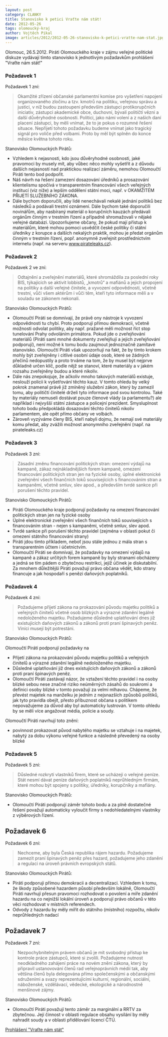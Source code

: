 ```yaml
---
layout: post
category: CLANKY
title: Stanovisko k petici Vraťte nám stát!
date: 2012-05-26
tags: olomoucký-kraj
author: Vojtěch Pikal
image: articles/2012/2012-05-26-stanovisko-k-petici-vratte-nam-stat.jpg   #751x422 pixelu
---
```

Olomouc, 26.5.2012. Piráti Olomouckého kraje v zájmu veřejné politické diskuze vydávají tímto stanovisko k jednotlivým požadavkům prohlášení "Vraťte nám stát!"

### Požadavek 1

Požadavek 1 zní:
> Okamžité zřízení občanské parlamentní komise pro vyšetření napojení organizovaného zločinu a tzv. kmotrů na politiku, veřejnou správu a justici, v  níž budou zastoupeni především zástupci protikorupčních iniciativ,  zástupci akademické obce, duchovní, bývalí političtí vězni a další důvěryhodné osobnosti.  Politici, jako námi volení a z našich daní placení zástupci, by měli  vnímat, že to je pokus o rozumné řešení situace. Nepřijetí tohoto  požadavku budeme vnímat jako tragický signál pro voliče před volbami. Proto by měl být splněn do konce měsíce května tohoto roku.

Stanovisko Olomouckých Pirátů:
* Vzhledem k nejasnosti, kdo jsou důvěryhodné osobnosti, jaké pravomoci by musely mít, aby vůbec něco mohly vyšetřit a z důvodu dalších nejasností nad praktickou realizací záměru, nemohou Olomoučtí Piráti tento bod podpořit.
* Náš návrh na řešení zamezení dosazování úředníků a prosazování klientelismu spočívá v transparentním financování všech veřejných institucí (viz níže) a lepším oddělení státní moci, např. v OKAMŽITÉM PŘIJETÍ SLUŽEBNÍHO ZÁKONA.
* Dále bychom doporučili, aby lidé nenechávali nekalé jednání politiků bez následků a podávali trestní oznámení. Dále bychom také doporučili novinářům, aby nasbíraný materiál o korupčních kauzách předávali orgánům činným v trestním řízení a případně shromažovali v nějaké veřejné databázi. Upozorňujeme občany, že pokud mají přístup k materiálům, které mohou pomoci usvědčit české politiky či státní úředníky z korupce a dalších nekalých praktik, mohou je předat orgánům činným v trestním řízení, popř. anonymně zveřejnit prostřednictvím internetu (např. na serveru www.pirateleaks.cz).

### Požadavek 2

Požadavek 2 ve zní:
>Odtajnění a zveřejnění materiálů, které shromáždila za poslední roky BIS, týkajících se aktivit lobbistů, „kmotrů“ a mafiánů a jejich propojení na politiky a další veřejné činitele, a vyvození odpovědnosti, včetně trestní, vůči všem aktérům i vůči těm, kteří tyto informace měli a v souladu se zákonem nekonali.

Stanovisko Olomouckých Pirátů:
* Olomoučtí Piráti se domnívají, že právě ony nástroje k vyvození odpovědnosti tu chybí. Proto podporují přímou demokracii, včetně možnosti odvolat politiky, aby např. pražané měli možnost říct stop tunelování Prahy odvoláním primátora. Pokud jde o zveřejňování materiálů (Piráti sami mnohé dokumenty zveřejňují a jejich zveřejňování podporují), není možné k tomu bodu zaujmout jednoznačně zamítavé stanovisko. Olomoučtí Piráti však upozorňují na fakt, že by tímto krokem mohly být zveřejněny i citlivé osobní údaje osob, které se žádných přečinů nedopustily a proto trváme na tom, že by musel být nejprve důkladně určen klíč, podle nějž se stanoví, které materiály a v jakém rozsahu zveřejněny budou a které nikoliv.
* Dále nás znepokojuje, že ačkoliv mnoho takových materiálů existuje, neslouží policii k vyšetřování těchto kauz. V tomto ohledu by velký pokrok znamenal právě již zmíněný služební zákon, který by zamezil tomu, aby političtí činitelé drželi tyto informace pod svou kontrolou. Také by materiály nemuseli dostávat pouze členové vlády (a parlamentu?) ale například i nejvyšší státní zástupce a policejní prezident. Smysluplnost tohoto bodu předpokládá dosazování těchto činitelů nikoliv parlamentem, ale opět přímo občany ve volbách.
* Zároveň vyzýváme členy BIS, kteří nabyli dojmu, že nemají své materiály komu předat, aby zvážili možnost anonymního zveřejnění (např. na pirateleaks.cz)

### Požadavek 3

Požadavek 3 zní:
>Zásadní změnu financování politických stran: omezení výdajů na  kampaně, zákaz nejnákladnějších forem kampaně, omezení financování  politických stran jen na fyzické osoby, úplné elektronické zveřejnění  všech finančních toků souvisejících s financováním stran a kampaněmi,  včetně smluv, slev apod., a především tvrdé sankce při porušení těchto  pravidel.

Stanovisko Olomouckých Pirátů:
* Piráti Olomouckého kraje podporují požadavky na omezení financování politických stran jen na fyzické osoby
* Úplné elektronické zveřejnění  všech finančních toků souvisejících s financováním stran - nejen s kampaněmi, včetně smluv, slev apod.
* Tvrdé sankce při porušení těchto pravidel (zejména v oblasti pokut či omezení státního financování strany)
* Piráti jdou tímto příkladem, neboť jsou stále jednou z mála stran s transparentním účtem i účetnictvím.
* Olomoučtí Piráti se domnívají, že požadavky na omezení výdajů na kampaně a zákaz určitých forem kampaně by byly stranami obcházeny a jedná se tím pádem o zbytečnou restrikci, jejíž účinek je diskutabilní. Za mnohem důležitější Piráti považují právo občana vědět, kdo strany financuje a jak hospodaří s penězi daňových poplatníků.

### Požadavek 4

Požadavek 4 zní:
>Požadujeme přijetí zákona na prokazování původu majetku politiků a veřejných činitelů včetně osob blízkých a výrazné zdanění legálně nedoloženého majetku. Požadujeme důsledné uplatňování dnes již existujících daňových zákonů a zákonů proti praní špinavých peněz. Viníci musejí být potrestáni.

Stanovisko Olomouckých Pirátů: 

Olomoučtí Piráti podporují požadavky na
* Přijetí zákona na prokazování původu majetku politiků a veřejných činitelů a výrazné zdanění legálně nedoloženého majetku.
* Důsledné uplatňování již dnes existujících daňových zákonů a zákonů proti praní špinavých peněz.
* Olomoučtí Piráti zastávají názor, že vztažení těchto pravidel i na osoby blízké sebou nese značné riziko neúměrných zásahů do soukromí a definici osoby blízké v tomto považují za velmi mlhavou. Chápeme, že převést majetek na manželku je jedním z nejsnazších způsobů politiků, jak tyto pravidla obejít, přesto příbuznost občana s politikem nepovažujeme za důvod aby byl automaticky lustrován. V tomto ohledu by se měli více angažovat média, policie a soudy.

Olomoučtí Piráti navrhují toto znění:
* povinnost prokazovat původ nabytého majetku se vztahuje i na majetek, nabytý za dobu výkonu veřejné funkce a následně převedený na osoby blízké

### Požadavek 5

Požadavek 5 zní:
>Důsledné rozkrytí vlastníků firem, které se ucházejí o veřejné peníze. Stát nesmí dávat peníze daňových poplatníků neprůhledným firmám, které mohou být spojeny s politiky, úředníky, korupčníky a mafiány.

Stanovisko Olomouckých Pirátů:
* Olomoučtí Piráti podporují záměr tohoto bodu a za plně dostatečné řešení považují automaticky vyloučit firmy s nedohledatelnými vlastníky z výběrových řízení.

## Požadavek 6

Požadavek 6 zní:
>Nechceme, aby byla Česká republika rájem hazardu. Požadujeme zamezit  praní špinavých peněz přes hazard, požadujeme jeho zdanění a regulaci  na úroveň právních evropských států.

Stanovisko Olomouckých Pirátů:
* Piráti podporuji přímou demokracii a decentralizaci. Vzhledem k tomu, že škody způsobené hazardem působí především lokálně, Olomoučtí Piráti navrhují přesun pravomoci rozhodovat o povolení a míře zdanění hazardu na co nejnižší lokální úroveň a podporují právo občanů v této věci rozhodovat v místních referendech.
* Odvody z hazardu by měly mířit do státního (místního) rozpočtu, nikoliv neprůhledných nadací

## Požadavek 7

Požadavek 7 zní:
>Nezpochybnitelným právem občanů je mít svobodný přístup ke kontrole  práce zástupců, které si zvolili. Požadujeme nutnost neodkladného  zahájení práce na novém znění zákona, který by připravil ustanovování  členů rad veřejnoprávních médií tak, aby většina členů byla delegována  přímo společenskými a občanskými sdruženími a svazy reprezentujícími  kulturní, regionální, sociální, náboženské, vzdělávací, vědecké,  ekologické a národnostně menšinové zájmy.

Stanovisko Olomouckých Pirátů:
* Olomoučtí Piráti považují tento záměr za marginální a RRTV za zbytečnou. Její činnost v oblasti regulace obsahu vysílání by měly nahradit soudy a v oblasti přidělování licencí ČTÚ.

[Prohlášení "Vraťte nám stát"](http://www.vrattenamstat.cz/)